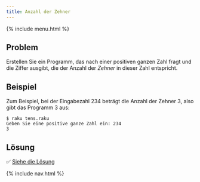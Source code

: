 ```yaml
---
title: Anzahl der Zehner
---
```


{% include menu.html %}

## Problem

Erstellen Sie ein Programm, das nach einer positiven ganzen Zahl fragt und die Ziffer ausgibt, die der Anzahl der _Zehner_ in dieser Zahl entspricht.

## Beispiel

Zum Beispiel, bei der Eingabezahl 234 beträgt die Anzahl der Zehner 3, also gibt das Programm 3 aus:

```console
$ raku tens.raku
Geben Sie eine positive ganze Zahl ein: 234
3
```

## Lösung

✅ [Siehe die Lösung](solution)

{% include nav.html %}